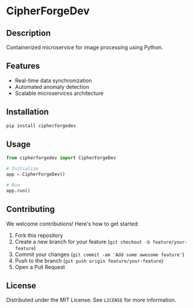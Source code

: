 # CipherForgeDev

## Description

Containerized microservice for image processing using Python.

## Features

- Real-time data synchronization
- Automated anomaly detection
- Scalable microservices architecture
## Installation

```bash
pip install cipherforgedev
```

## Usage

```python
from cipherforgedev import CipherForgeDev

# Initialize
app = CipherForgeDev()

# Run
app.run()
```

## Contributing

We welcome contributions! Here's how to get started:

1. Fork this repository
2. Create a new branch for your feature (`git checkout -b feature/your-feature`)
3. Commit your changes (`git commit -am 'Add some awesome feature'`)
4. Push to the branch (`git push origin feature/your-feature`)
5. Open a Pull Request

## License

Distributed under the MIT License. See `LICENSE` for more information.

